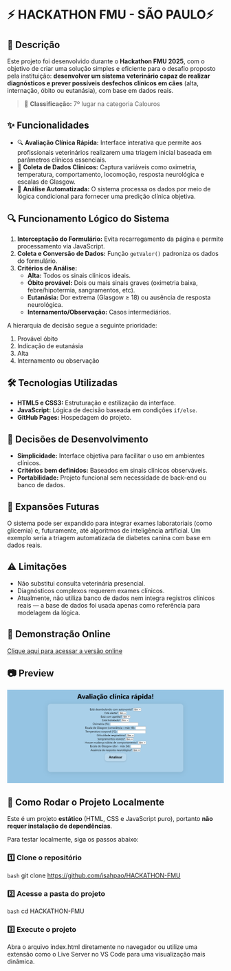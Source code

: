 # 

### 

# ⚡ HACKATHON FMU - SÃO PAULO⚡


## 📌 Descrição

Este projeto foi desenvolvido durante o **Hackathon FMU 2025**, com o objetivo de criar uma solução simples e eficiente para o desafio proposto pela instituição: **desenvolver um sistema veterinário capaz de realizar diagnósticos e prever possíveis desfechos clínicos em cães** (alta, internação, óbito ou eutanásia), com base em dados reais.

> 🏅 **Classificação:** 7º lugar na categoria Calouros

## ✨ Funcionalidades

- 🔍 **Avaliação Clínica Rápida:** Interface interativa que permite aos profissionais veterinários realizarem uma triagem inicial baseada em parâmetros clínicos essenciais.
- 🧾 **Coleta de Dados Clínicos:** Captura variáveis como oximetria, temperatura, comportamento, locomoção, resposta neurológica e escalas de Glasgow.
- 🧠 **Análise Automatizada:** O sistema processa os dados por meio de lógica condicional para fornecer uma predição clínica objetiva.

## 🔍 Funcionamento Lógico do Sistema

1. **Interceptação do Formulário:** Evita recarregamento da página e permite processamento via JavaScript.
2. **Coleta e Conversão de Dados:** Função `getValor()` padroniza os dados do formulário.
3. **Critérios de Análise:**
   - **Alta:** Todos os sinais clínicos ideais.
   - **Óbito provável:** Dois ou mais sinais graves (oximetria baixa, febre/hipotermia, sangramentos, etc).
   - **Eutanásia:** Dor extrema (Glasgow ≥ 18) ou ausência de resposta neurológica.
   - **Internamento/Observação:** Casos intermediários.

A hierarquia de decisão segue a seguinte prioridade:
1. Provável óbito  
2. Indicação de eutanásia  
3. Alta  
4. Internamento ou observação  

## 🛠️ Tecnologias Utilizadas

- **HTML5 e CSS3:** Estruturação e estilização da interface.
- **JavaScript:** Lógica de decisão baseada em condições `if/else`.
- **GitHub Pages:** Hospedagem do projeto.

## 🧠 Decisões de Desenvolvimento

- **Simplicidade:** Interface objetiva para facilitar o uso em ambientes clínicos.
- **Critérios bem definidos:** Baseados em sinais clínicos observáveis.
- **Portabilidade:** Projeto funcional sem necessidade de back-end ou banco de dados.

## 🧪 Expansões Futuras

O sistema pode ser expandido para integrar exames laboratoriais (como glicemia) e, futuramente, até algoritmos de inteligência artificial. Um exemplo seria a triagem automatizada de diabetes canina com base em dados reais.

## ⚠️ Limitações

- Não substitui consulta veterinária presencial.
- Diagnósticos complexos requerem exames clínicos.
- Atualmente, não utiliza banco de dados nem integra registros clínicos reais — a base de dados foi usada apenas como referência para modelagem da lógica.

## 🔗 Demonstração Online

[Clique aqui para acessar a versão online](https://isahpao.github.io/HACKATHON-FMU/)

## 📷 Preview

![Preview do projeto](https://github.com/isahpao/HACKATHON-FMU/blob/master/HACKATHON-FMU-05-23-2025_01_33_PM.png?raw=true)

## 🚀 Como Rodar o Projeto Localmente

Este é um projeto **estático** (HTML, CSS e JavaScript puro), portanto **não requer instalação de dependências**.

Para testar localmente, siga os passos abaixo:

### 1️⃣ Clone o repositório

```bash```
git clone https://github.com/isahpao/HACKATHON-FMU


### **2️⃣ Acesse a pasta do projeto**

```bash```
cd HACKATHON-FMU

### **3️⃣ Execute o projeto**

Abra o arquivo index.html diretamente no navegador
ou utilize uma extensão como o Live Server no VS Code para uma visualização mais dinâmica.
